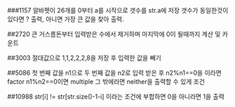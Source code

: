 ###1157
알바펫이 26개를 0부터 a를 시작으로 갯수를 str.a에 저장
갯수가 동일한것이 있다면 ? 출력, 아니면 가장 큰 값을 찾아 출력.

##2720
큰 거스름돈부터 입력받은 수에서 제거하며 마지막에 0이 될때까지 계산 및 카운트

##3003
절대값으로 1,1,2,2,2,8을 저장 후 입력한 값을 빼기

##5086
첫 번째 값을 n1으로 두 번째 값을 n2로 입력 받은 후 
n2%n1==0을 이라면 factor
n1%n2==0이면 multiple
그 밖에라면 neither을 출력할 수 있게 조건

##10988
str[i] != str[str.size()-1-i] 이라는 조건에 부합하면
0을 아니라면 1을 출력
